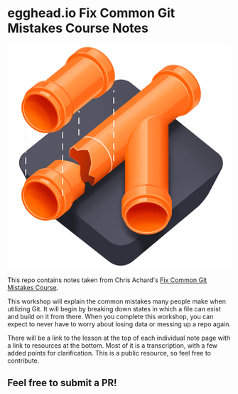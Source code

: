 # egghead.io Fix Common Git Mistakes Course Notes

![](git-mistakes.png)


This repo contains notes taken from Chris Achard's
[Fix Common Git Mistakes Course](https://egghead.io/courses/fix-common-git-mistakes).

This workshop will explain the common mistakes many people make when utilizing
Git. It will begin by breaking down states in which a file can exist and build
on it from there. When you complete this workshop, you can expect to never have
to worry about losing data or messing up a repo again.

There will be a link to the lesson at the top of each individual note page with
a link to resources at the bottom. Most of it is a transcription, with a few
added points for clarification. This is a public resource, so feel free to
contribute.

## Feel free to submit a PR!
